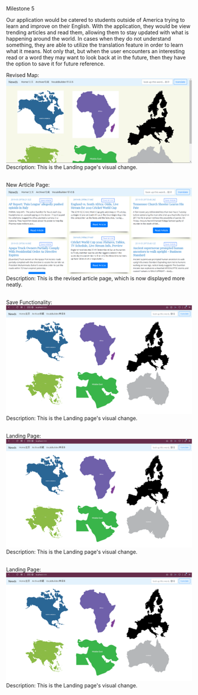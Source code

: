 Milestone 5

Our application would be catered to students outside of America trying to learn and improve on their English. With the application, they would be view trending articles and read them, allowing them to stay updated with what is happening around the world. In cases when they do not understand something, they are able to utilize the translation feature in order to learn what it means. Not only that, but when the user encounters an interesting read or a word they may want to look back at in the future, then they have the option to save it for future reference.

Revised Map:<br />
![Alt text](./map.PNG)<br />
Description: This is the Landing page's visual change.
<br /><br />

New Article Page:<br />
![Alt text](./new_Article.PNG)<br />
Description: This is the revised article page, which is now displayed more neatly.
<br /><br />

Save Functionality:<br />
![Alt text](./Landing_Page.PNG)<br />
Description: This is the Landing page's visual change.
<br /><br />

Landing Page:<br />
![Alt text](./Landing_Page.PNG)<br />
Description: This is the Landing page's visual change.
<br /><br />

Landing Page:<br />
![Alt text](./Landing_Page.PNG)<br />
Description: This is the Landing page's visual change.
<br /><br />
